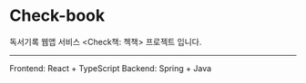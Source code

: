 # Check-book
독서기록 웹앱 서비스 &lt;Check책: 첵책> 프로젝트 입니다. 

---------
Frontend: React + TypeScript
Backend: Spring + Java